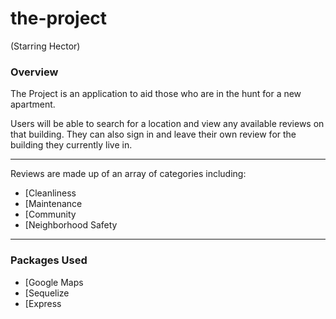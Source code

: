 # the-project
(Starring Hector)

### Overview
The Project is an application to aid those who are in the hunt for a new apartment.

Users will be able to search for a location and view any available reviews on that building.  They can also sign in and leave their own review for the building they currently live in.
- - -
Reviews are made up of an array of categories including:
* [Cleanliness
* [Maintenance 
* [Community
* [Neighborhood Safety

- - - 
### Packages Used
* [Google Maps
* [Sequelize
* [Express

